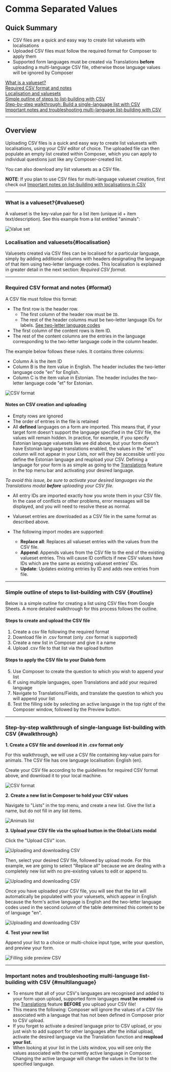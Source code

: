 # Comma Separated Values

## Quick Summary

* CSV files are a quick and easy way to create list valuesets with localisations
* Uploaded CSV files must follow the required format for Composer to apply them
* Supported form languages must be created via Translations **before** uploading a multi-language CSV file, otherwise those language values will be ignored by Composer

[What is a valueset?](#valueset)  
[Required CSV format and notes](#format)  
[Localisation and valuesets](#localisation)  
[Simple outline of steps to list-building with CSV](#outline)  
[Step-by-step walkthrough: Build a single-language list with CSV](#walkthrough)  
[Important notes and troubleshooting multi-language list-building with CSV](#multilanguage)

---

## Overview

Uploading CSV files is a quick and easy way to create list valuesets with localisations, using your CSV editor of choice.  The uploaded file can then populate an empty list created within Composer, which you can apply to individual questions just like any Composer-created list.  
 
You can also download any list valuesets as a CSV file.

**NOTE**: If you plan to use CSV files for multi-language valueset creation, first check out [Important notes on list-building with localisations in CSV](#multilanguage)

---

### What is a valueset?{#valueset}

A valueset is the key-value pair for a list item (unique id + item text/description). See this example from a list entitled "animals":

![Value set](advancedoperations/valueset.png)

### Localisation and valuesets{#localisation}

Valuesets created via CSV files can be localised for a particular language, simply by adding additional columns with headers designating the language of that item using two-letter language codes. This localisation is explained in greater detail in the next section: _Required CSV format_.

---

### Required CSV format and notes {#format}

A CSV file must follow this format:

* The first row is the header row.
  * The first column of the header row must be `ID`.
  * The rest of the header columns must be two-letter language IDs for labels. [See two-letter language codes](https://en.wikipedia.org/wiki/List_of_ISO_639-2_codes)
* The first column of the content rows is item ID.
* The rest of the content columns are the entries in the language corresponding to the two-letter language code in the column header.

The example below follows these rules. It contains three columns:

* Column A is the item ID
* Column B is the item value in English. The header includes the two-letter language code "en" for English.
* Column C is the item value in Estonian. The header includes the two-letter language code "et" for Estonian. 

![CSV format](advancedoperations/csv-format-example.png)

#### Notes on CSV creation and uploading

* Empty rows are ignored
* The order of entries in the file is retained
* All **defined** languages on a form are imported. This means that, if your target form doesn't support the language specified in the CSV file, the values will remain hidden.  In practice, for example, if you specify Estonian language valuesets like we did above, but your form doesn't have Estonian language translations enabled, the values in the "et" column will not appear in your Lists, nor will they be accessible until you define the Estonian language and reupload your CSV.  Defining a language for your form is as simple as going to the [Translations](#001_advanced_operations/002_translations) feature in the top menu bar and activating your desired language.

_To avoid this issue, be sure to activate your desired languages via the Translations modal **before** uploading your CSV file._

* All entry IDs are imported exactly how you wrote them in your CSV file. In the case of conflicts or other problems, error messages will be displayed, and you will need to resolve these as normal.
* Valueset entries are downloaded as a CSV file in the same format as described above.
* The following import modes are supported:

  * **Replace all**: Replaces all valueset entries with the values from the CSV file.
  * **Append**: Appends values from the CSV file to the end of the existing valueset entries. This will cause ID conflicts if new CSV values have IDs which are the same as existing valueset entries' IDs.
  * **Update**: Updates existing entries by ID and adds new entries from file.  

---

### Simple outline of steps to list-building with CSV {#outline}

Below is a simple outline for creating a list using CSV files from Google Sheets. A more detailed walkthrough for this process follows the outline.

#### Steps to create and upload the CSV file

1. Create a csv file following the required format
2. Download file in .csv format (only .csv format is supported)
3. Create a new list in Composer and give it a name
4. Upload .csv file to that list via the upload button

#### Steps to apply the CSV file to your Dialob form

5. Use Composer to create the question to which you wish to append your list
6. If using multiple languages, open Translations and add your required language
6. Navigate to Translations/Fields, and translate the question to which you will append your list
7. Test the filling side by selecting an active language in the top right of the Composer window, followed by the Preview button.  

---

### Step-by-step walkthrough of single-language list-building with CSV {#walkthrough}

**1. Create a CSV file and download it in .csv format _only_**

For this walkthrough, we will use a CSV file containing key-value pairs for animals. The CSV file has one language localisation: English (en).  

Create your CSV file according to the guidelines for required CSV format above, and download it to your local machine.

![CSV format](advancedoperations/csv-format-example2.png)

**2. Create a new list in Composer to hold your CSV values**

Navigate to "Lists" in the top menu, and create a new list. Give the list a name, but do not fill in any list items.

![Animals list](advancedoperations/animals1.png)

**3. Upload your CSV file via the upload button in the Global Lists modal**

Click the "Upload CSV" icon.

![Uploading and downloading CSV](advancedoperations/upload-valueset2.png)

Then, select your desired CSV file, followed by upload mode. For this example, we are going to select "Replace all" because we are dealing with a completely new list with no pre-existing values to edit or append to.

![Uploading and downloading CSV](advancedoperations/upload-valueset1.png)

Once you have uploaded your CSV file, you will see that the list will automatically be populated with your valuesets, which appear in English because the form's active language is English and the two-letter language codes used in the second column of the table determined this content to be of language "en".

![Uploading and downloading CSV](advancedoperations/upload-valueset3.png)

**4. Test your new list**

Append your list to a choice or multi-choice input type, write your question, and preview your form.

![Filling side preview CSV](advancedoperations/animals-csv-preview.png)

---

### Important notes and troubleshooting multi-language list-building with CSV {#multilanguage}

* To ensure that all of your CSV's languages are recognised and added to your form upon upload, supported form languages **must be created** via the [Translations](#001_advanced_operations/002_translations) feature **BEFORE** you upload your CSV file!  
* This means the following: Composer will ignore the values of a CSV file associated with a language that has not been defined in Composer prior to CSV upload.  
* If you forget to activate a desired language prior to CSV upload, or you just wish to add support for other languages after the initial upload, activate the desired language via the Translation function and **reupload your list.**
* When looking at your list in the Lists window, you will see only the values associated with the currently active language in Composer. Changing the active language will change the values in the list to the specified language.  
